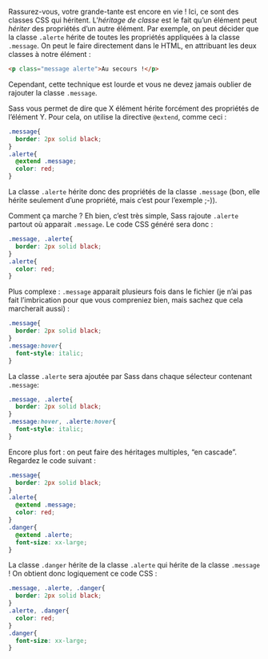 Rassurez-vous, votre grande-tante est encore en vie ! Ici, ce sont des
classes CSS qui héritent. L’*héritage de classe* est le fait qu’un
élément peut *hériter* des propriétés d’un autre élément. Par exemple,
on peut décider que la classe `.alerte` hérite de toutes les propriétés
appliquées à la classe `.message`. On peut le faire directement dans le
HTML, en attribuant les deux classes à notre élément :

```html
<p class="message alerte">Au secours !</p>
```

Cependant, cette technique est lourde et vous ne devez jamais oublier de
rajouter la classe `.message`.

Sass vous permet de dire que X élément hérite forcément des propriétés
de l’élément Y. Pour cela, on utilise la directive `@extend`, comme ceci :

```scss hl_lines="5"
.message{
  border: 2px solid black;
}
.alerte{
  @extend .message;
  color: red;
}
```

La classe `.alerte` hérite donc des propriétés de la classe `.message`
(bon, elle hérite seulement d’une propriété, mais c’est pour l’exemple
;-)).

Comment ça marche ? Eh bien, c’est très simple, Sass rajoute `.alerte`
partout où apparait `.message`. Le code CSS généré sera donc :

```css hl_lines="1"
.message, .alerte{
  border: 2px solid black;
}
.alerte{
  color: red;
}
```

Plus complexe : `.message` apparait plusieurs fois dans le fichier (je
n’ai pas fait l’imbrication pour que vous compreniez bien, mais sachez
que cela marcherait aussi) :

```scss
.message{
  border: 2px solid black;
}
.message:hover{
  font-style: italic;
}
```

La classe `.alerte` sera ajoutée par Sass dans chaque sélecteur contenant
`.message`:

```css hl_lines="1 4"
.message, .alerte{
  border: 2px solid black;
}
.message:hover, .alerte:hover{
  font-style: italic;
}
```

Encore plus fort : on peut faire des héritages multiples, “en cascade”.
Regardez le code suivant :

```scss hl_lines="5 9"
.message{
  border: 2px solid black;
}
.alerte{
  @extend .message;
  color: red;
}
.danger{
  @extend .alerte;
  font-size: xx-large;
}
```

La classe `.danger` hérite de la classe `.alerte` qui hérite de la
classe `.message` ! On obtient donc logiquement ce code CSS :

```css hl_lines="1 4"
.message, .alerte, .danger{
  border: 2px solid black;
}
.alerte, .danger{
  color: red;
}
.danger{
  font-size: xx-large;
}
```